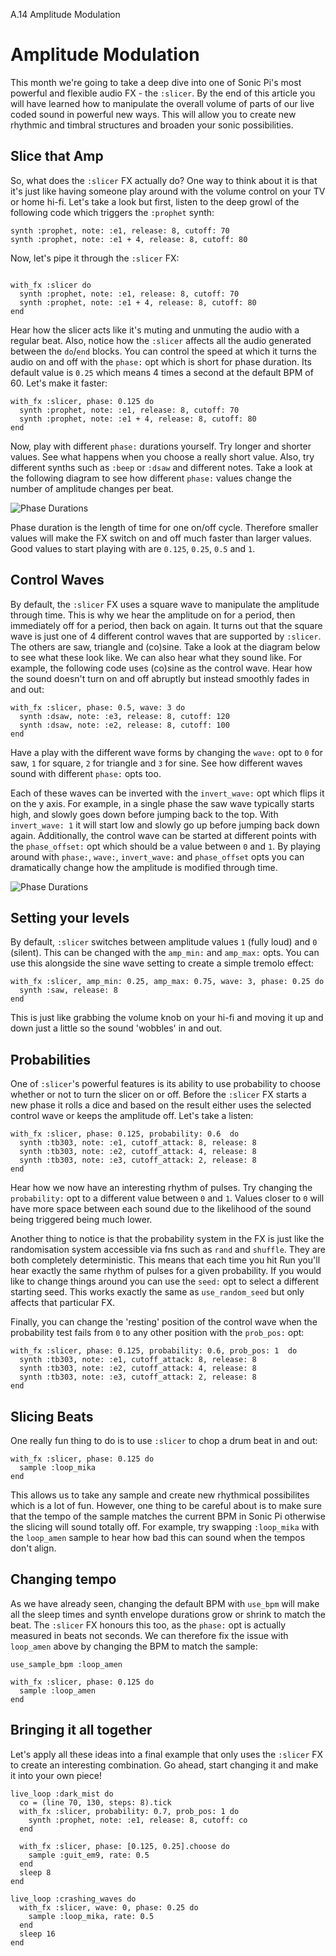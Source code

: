 A.14 Amplitude Modulation

# Amplitude Modulation

This month we're going to take a deep dive into one of Sonic Pi's most
powerful and flexible audio FX - the `:slicer`. By the end of this
article you will have learned how to manipulate the overall volume of
parts of our live coded sound in powerful new ways. This will allow you
to create new rhythmic and timbral structures and broaden your sonic
possibilities.

## Slice that Amp

So, what does the `:slicer` FX actually do?  One way to think about it
is that it's just like having someone play around with the volume
control on your TV or home hi-fi. Let's take a look but first, listen to
the deep growl of the following code which triggers the `:prophet`
synth:

```
synth :prophet, note: :e1, release: 8, cutoff: 70
synth :prophet, note: :e1 + 4, release: 8, cutoff: 80
```

Now, let's pipe it through the `:slicer` FX:

```

with_fx :slicer do
  synth :prophet, note: :e1, release: 8, cutoff: 70
  synth :prophet, note: :e1 + 4, release: 8, cutoff: 80
end
```

Hear how the slicer acts like it's muting and unmuting the audio with a
regular beat. Also, notice how the `:slicer` affects all the audio
generated between the `do`/`end` blocks. You can control the speed at which
it turns the audio on and off with the `phase:` opt which is short for
phase duration. Its default value is `0.25` which means 4 times a second
at the default BPM of 60. Let's make it faster:

```
with_fx :slicer, phase: 0.125 do
  synth :prophet, note: :e1, release: 8, cutoff: 70
  synth :prophet, note: :e1 + 4, release: 8, cutoff: 80
end
```

Now, play with different `phase:` durations yourself. Try longer and
shorter values. See what happens when you choose a really short
value. Also, try different synths such as `:beep` or `:dsaw` and
different notes. Take a look at the following diagram to see how
different `phase:` values change the number of amplitude changes per
beat.

![Phase Durations](../images/tutorial/articles/A.14-amplitude-modulation/slicer_phase_durations.png)

Phase duration is the length of time for one on/off cycle. Therefore
smaller values will make the FX switch on and off much faster than
larger values. Good values to start playing with are `0.125`, `0.25`,
`0.5` and `1`.


## Control Waves

By default, the `:slicer` FX uses a square wave to manipulate the
amplitude through time. This is why we hear the amplitude on for a
period, then immediately off for a period, then back on again. It turns
out that the square wave is just one of 4 different control waves that
are supported by `:slicer`. The others are saw, triangle and
(co)sine. Take a look at the diagram below to see what these look
like. We can also hear what they sound like. For example, the following
code uses (co)sine as the control wave. Hear how the sound doesn't turn
on and off abruptly but instead smoothly fades in and out:

```
with_fx :slicer, phase: 0.5, wave: 3 do
  synth :dsaw, note: :e3, release: 8, cutoff: 120
  synth :dsaw, note: :e2, release: 8, cutoff: 100
end
```

Have a play with the different wave forms by changing the `wave:` opt to
`0` for saw, `1` for square, `2` for triangle and `3` for sine. See how
different waves sound with different `phase:` opts too.

Each of these waves can be inverted with the `invert_wave:` opt which
flips it on the y axis. For example, in a single phase the saw wave
typically starts high, and slowly goes down before jumping back to the
top. With `invert_wave: 1` it will start low and slowly go up before
jumping back down again. Additionally, the control wave can be started
at different points with the `phase_offset:` opt which should be a value
between `0` and `1`. By playing around with `phase:`, `wave:`,
`invert_wave:` and `phase_offset` opts you can dramatically change how
the amplitude is modified through time.

![Phase Durations](../images/tutorial/articles/A.14-amplitude-modulation/slicer_control_waves.png)


## Setting your levels

By default, `:slicer` switches between amplitude values `1` (fully loud)
and `0` (silent). This can be changed with the `amp_min:` and `amp_max:`
opts. You can use this alongside the sine wave setting to create a
simple tremolo effect:

```
with_fx :slicer, amp_min: 0.25, amp_max: 0.75, wave: 3, phase: 0.25 do
  synth :saw, release: 8
end
```

This is just like grabbing the volume knob on your hi-fi and moving it
up and down just a little so the sound 'wobbles' in and out.


## Probabilities

One of `:slicer`'s powerful features is its ability to use probability
to choose whether or not to turn the slicer on or off. Before the
`:slicer` FX starts a new phase it rolls a dice and based on the result
either uses the selected control wave or keeps the amplitude off. Let's
take a listen:

```
with_fx :slicer, phase: 0.125, probability: 0.6  do
  synth :tb303, note: :e1, cutoff_attack: 8, release: 8
  synth :tb303, note: :e2, cutoff_attack: 4, release: 8
  synth :tb303, note: :e3, cutoff_attack: 2, release: 8
end
```

Hear how we now have an interesting rhythm of pulses. Try changing the
`probability:` opt to a different value between `0` and `1`. Values
closer to `0` will have more space between each sound due to the
likelihood of the sound being triggered being much lower.

Another thing to notice is that the probability system in the FX is just
like the randomisation system accessible via fns such as `rand` and
`shuffle`. They are both completely deterministic. This means that each
time you hit Run you'll hear exactly the same rhythm of pulses for a
given probability. If you would like to change things around you can use
the `seed:` opt to select a different starting seed. This works exactly
the same as `use_random_seed` but only affects that particular FX.

Finally, you can change the 'resting' position of the control wave when
the probability test fails from `0` to any other position with the
`prob_pos:` opt:

```
with_fx :slicer, phase: 0.125, probability: 0.6, prob_pos: 1  do
  synth :tb303, note: :e1, cutoff_attack: 8, release: 8
  synth :tb303, note: :e2, cutoff_attack: 4, release: 8
  synth :tb303, note: :e3, cutoff_attack: 2, release: 8
end
```

## Slicing Beats

One really fun thing to do is to use `:slicer` to chop a drum beat in
and out:

```
with_fx :slicer, phase: 0.125 do
  sample :loop_mika
end
```

This allows us to take any sample and create new rhythmical possibilites
which is a lot of fun. However, one thing to be careful about is to make
sure that the tempo of the sample matches the current BPM in Sonic Pi
otherwise the slicing will sound totally off. For example, try swapping
`:loop_mika` with the `loop_amen` sample to hear how bad this can sound
when the tempos don't align.

## Changing tempo

As we have already seen, changing the default BPM with `use_bpm` will
make all the sleep times and synth envelope durations grow or shrink to
match the beat. The `:slicer` FX honours this too, as the `phase:` opt
is actually measured in beats not seconds. We can therefore fix the
issue with `loop_amen` above by changing the BPM to match the sample:

```
use_sample_bpm :loop_amen

with_fx :slicer, phase: 0.125 do
  sample :loop_amen
end
```

## Bringing it all together

Let's apply all these ideas into a final example that only uses the
`:slicer` FX to create an interesting combination. Go ahead, start
changing it and make it into your own piece!

```
live_loop :dark_mist do
  co = (line 70, 130, steps: 8).tick
  with_fx :slicer, probability: 0.7, prob_pos: 1 do
    synth :prophet, note: :e1, release: 8, cutoff: co
  end
  
  with_fx :slicer, phase: [0.125, 0.25].choose do
    sample :guit_em9, rate: 0.5
  end
  sleep 8
end

live_loop :crashing_waves do
  with_fx :slicer, wave: 0, phase: 0.25 do
    sample :loop_mika, rate: 0.5
  end
  sleep 16
end
```





